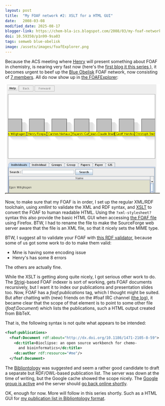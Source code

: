 ```yaml
---
layout: post
title:  "My FOAF network #2: XSLT for a HTML GUI"
date:   2008-03-08
modified_date: 2025-08-17
blogger-link: https://chem-bla-ics.blogspot.com/2008/03/my-foaf-network-2-xslt-for-html-gui.html
doi: 10.59350/p1n99-9sa03
tags: semweb blue-obelisk
image: /assets/images/foafExplorer.png
---
```



Because the ACS meeting where [Henry](http://www.ch.ic.ac.uk/rzepa/) will present something about FOAF in chemistry,
is nearing very fast now (here's the [first blog it this series <i class="fa-solid fa-recycle fa-xs"></i>](https://chem-bla-ics.linkedchemistry.info/2007/10/26/my-foaf-network-1-foafexplorer.html)),
it becomes urgent to beef up the [Blue Obelisk](http://www.blueobelisk.org/) FOAF network, now consisting of
[7 members](http://blueobelisk.sourceforge.net/wiki/Members). All do now show up in
[the FOAFExplorer](http://blueobelisk.sourceforge.net/people/egonw/):

![](/assets/images/foafExplorer.png)

Now, to make sure that my FOAF is in order, I set up the regular XML/RDF toolchain, using *xmllint* to validate the XML and
RDF syntax, and [XSLT](http://blueobelisk.sourceforge.net/people/egonw/foaf2xhtml.xsl) to convert the FOAF to human readable HTML.
Using the `?xml-stylesheet?` syntax this also provide the basic HTML GUI when accessing
[the FOAF file](http://blueobelisk.sourceforge.net/people/egonw/foaf.xml) using Firefox. BTW, I had to rename the file to
make the SourceForge web server aware that the file is an XML file, so that it nicely sets the MIME type.

BTW, I suggest all to validate your FOAF with [this RDF validator](http://www.w3.org/RDF/Validator/), because some of
us got some work to do to make them valid:

* Mine is having some encoding issue
* Henry's has some 8 errors

The others are actually fine.

While the XSLT is getting along quite nicely, I got serious other work to do. The [Strigi](http://strigi.sf.net/)-based
FOAF indexer is sort of working, gets FOAF documents recursively, but I want it to index our publications and presentation
slides too. Now, FOAF has a *foaf:publications* tag, which I thought might be suited. But after chatting with (new)
friends on the #foaf IRC channel ([the log](http://chatlogs.planetrdf.com/foaf/2008-03-08)), it became clear that the
scope of that element is to point to some other file (*foaf:Document*) which lists the publications, such a HTML output
created from BibTeX.

That is, the following syntax is not quite what appears to be intended:

```xml
<foaf:publications>
  <foaf:Document rdf:about="http://dx.doi.org/10.1186/1471-2105-8-59">
    <dc:title>Bioclipse: an open source workbench for chemo-
      and bioinformatics</dc:title>
    <dc:author rdf:resource="#me"/>
  </foaf:Document>
```

The [Bibliontology](http://bibliontology.com/) was suggested and seem a rather good candidate to draft a separate
but RDF/OWL-based publication list. The server was down at the time of writing, but the Google cache showed the
scope nicely. The [Google group is active](http://groups.google.com/group/bibliographic-ontology-specification-group)
and the server should [go back online shortly](http://chatlogs.planetrdf.com/foaf/2008-03-08#T23-05-19).

OK, enough for now. More will follow in this series shortly. Such as a HTML GUI for
[my publication list in Bibliontology format](http://blueobelisk.sourceforge.net/people/egonw/biblio.xml).
